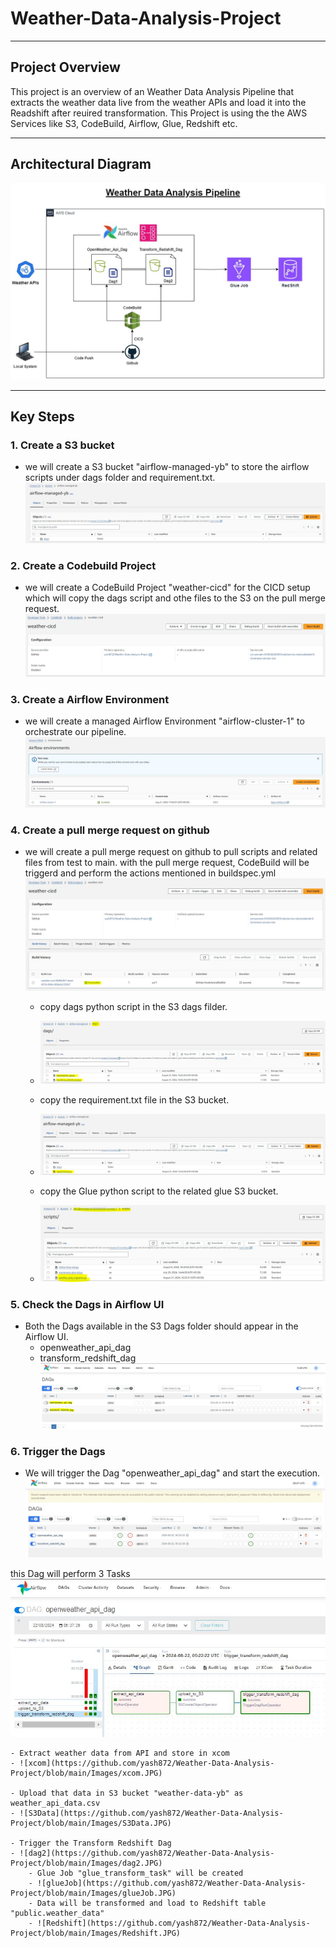 # Weather-Data-Analysis-Project
***
## Project Overview
This project is an overview of an Weather Data Analysis Pipeline that extracts the weather data live from the weather APIs and load it into the Readshift after reuired transformation.
This Project is using the the AWS Services like S3, CodeBuild, Airflow, Glue, Redshift etc. 

***

## Architectural Diagram
![Weather-Data-Analysis](https://github.com/yash872/Weather-Data-Analysis-Project/blob/main/Images/Weather-Data-Analysis.jpg)


***

## Key Steps
### 1. Create a S3 bucket
- we will create a S3 bucket "airflow-managed-yb" to store the airflow scripts under dags folder and requirement.txt.
![S3](https://github.com/yash872/Weather-Data-Analysis-Project/blob/main/Images/S3_before.JPG)


### 2. Create a Codebuild Project
- we will create a CodeBuild Project "weather-cicd" for the CICD setup which will copy the dags script and othe files to the S3 on the pull merge request.
![Codebuild](https://github.com/yash872/Weather-Data-Analysis-Project/blob/main/Images/CodeBuild.JPG)

### 3. Create a Airflow Environment
- we will create a managed Airflow Environment "airflow-cluster-1" to orchestrate our pipeline.
![Airflow](https://github.com/yash872/Weather-Data-Analysis-Project/blob/main/Images/Airflow.JPG)


### 4. Create a pull merge request on github
- we will create a pull merge request on github to pull scripts and related files from test to main.
with the pull merge request, CodeBuild will be triggerd and perform the actions mentioned in buildspec.yml
![codeBuilsSuccess](https://github.com/yash872/Weather-Data-Analysis-Project/blob/main/Images/codeBuilsSuccess.JPG)

    - copy dags python script in the S3 dags filder.
    - ![S3Dags](https://github.com/yash872/Weather-Data-Analysis-Project/blob/main/Images/S3Dags.JPG)

    - copy the requirement.txt file in the S3 bucket.
    - ![S3Req](https://github.com/yash872/Weather-Data-Analysis-Project/blob/main/Images/S3Req.JPG)

    - copy the Glue python script to the related glue S3 bucket.
    - ![S3GlueScript](https://github.com/yash872/Weather-Data-Analysis-Project/blob/main/Images/S3GlueScript.JPG)


### 5. Check the Dags in Airflow UI
- Both the Dags available in the S3 Dags folder should appear in the Airflow UI.
    - openweather_api_dag
    - transform_redshift_dag
![AirflowDags](https://github.com/yash872/Weather-Data-Analysis-Project/blob/main/Images/AirflowDags.JPG)

### 6. Trigger the Dags
- We will trigger the Dag "openweather_api_dag" and start the execution.
![DagsTrigger](https://github.com/yash872/Weather-Data-Analysis-Project/blob/main/Images/DagsTrigger.JPG)

this Dag will perform 3 Tasks
![dag1](https://github.com/yash872/Weather-Data-Analysis-Project/blob/main/Images/dag1.JPG)

    - Extract weather data from API and store in xcom
    - ![xcom](https://github.com/yash872/Weather-Data-Analysis-Project/blob/main/Images/xcom.JPG)
    
    - Upload that data in S3 bucket "weather-data-yb" as weather_api_data.csv
    - ![S3Data](https://github.com/yash872/Weather-Data-Analysis-Project/blob/main/Images/S3Data.JPG)

    - Trigger the Transform Redshift Dag
    - ![dag2](https://github.com/yash872/Weather-Data-Analysis-Project/blob/main/Images/dag2.JPG)
        - Glue Job "glue_transform_task" will be created
        - ![glueJob](https://github.com/yash872/Weather-Data-Analysis-Project/blob/main/Images/glueJob.JPG)
        - Data will be transformed and load to Redshift table "public.weather_data"
        - ![Redshift](https://github.com/yash872/Weather-Data-Analysis-Project/blob/main/Images/Redshift.JPG)
